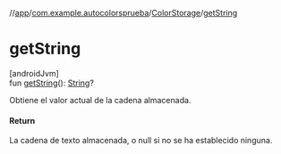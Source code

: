 //[app](../../../index.md)/[com.example.autocolorsprueba](../index.md)/[ColorStorage](index.md)/[getString](get-string.md)

# getString

[androidJvm]\
fun [getString](get-string.md)(): [String](https://kotlinlang.org/api/latest/jvm/stdlib/kotlin/-string/index.html)?

Obtiene el valor actual de la cadena almacenada.

#### Return

La cadena de texto almacenada, o null si no se ha establecido ninguna.
